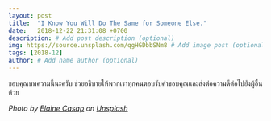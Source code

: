 ```yaml
---
layout: post
title:  "I Know You Will Do The Same for Someone Else."
date:   2018-12-22 21:31:08 +0700
description: # Add post description (optional)
img: https://source.unsplash.com/qgHGDbbSNm8 # Add image post (optional)
tags: [2018-12]
author: # Add name author (optional)
---
```

ขอบคุณบทความนี้นะครับ ช่วยอธิบายให้พวกเราทุกคนตอบรับคำขอบคุณและส่งต่อความดีต่อไปยังผู้อื่นด้วย

*Photo by [Elaine Casap](https://unsplash.com/@ecasap) on [Unsplash](https://unsplash.com/)*

